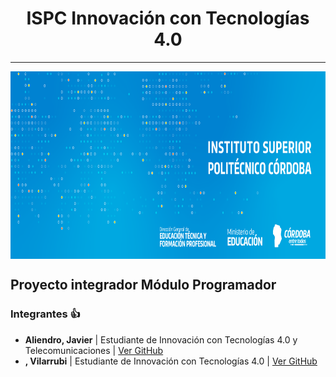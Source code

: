 <h1 align="center">ISPC Innovación con Tecnologías 4.0</h1>

---

<a href="url"><img src="./logo.png" align="center" height="300"></a>

## **Proyecto integrador Módulo Programador**

### **Integrantes** :+1:

- **Aliendro, Javier** | Estudiante de Innovación con Tecnologías 4.0 y Telecomunicaciones | [Ver GitHub](https://github.com/CACHITO-13)
- **, Vilarrubi** | Estudiante de Innovación con Tecnologías 4.0 | [Ver GitHub](https://github.com/Vilax2)

